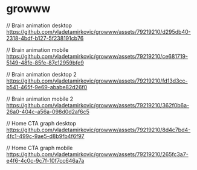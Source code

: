 # growww


// Brain animation desktop
https://github.com/vladetamirkovic/growww/assets/79219210/d295db40-2318-4bdf-b127-5f238191cb76

// Brain animation mobile
https://github.com/vladetamirkovic/growww/assets/79219210/ce681719-5149-48fe-85fe-87c12959bfe9

// Brain animation desktop 2
https://github.com/vladetamirkovic/growww/assets/79219210/fd13d3cc-b541-465f-9e69-ababe82d26f0

// Brain animation mobile 2
https://github.com/vladetamirkovic/growww/assets/79219210/362f0b6a-26a0-404c-a56a-098d0d2af6c5

// Home CTA graph desktop
https://github.com/vladetamirkovic/growww/assets/79219210/8d4c7bd4-4fc1-499c-9ae5-d8b9fb4f6f97

// Home CTA graph mobile
https://github.com/vladetamirkovic/growww/assets/79219210/265fc3a7-e4f6-4c0c-9c7f-10f7cc646a7a

